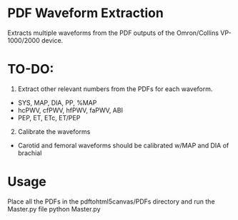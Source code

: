 # PDF Waveform Extraction
Extracts multiple waveforms from the PDF outputs of the Omron/Collins VP-1000/2000 device.

# TO-DO:
1. Extract other relevant numbers from the PDFs for each waveform.
  - SYS, MAP, DIA, PP, %MAP
  - hcPWV, cfPWV, hfPWV, faPWV, ABI
  - PEP, ET, ETc, ET/PEP
2. Calibrate the waveforms
  - Carotid and femoral waveforms should be calibrated w/MAP and DIA of brachial

# Usage
Place all the PDFs in the pdftohtml5canvas/PDFs directory and run the Master.py file
	python Master.py